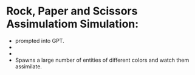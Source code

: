 # Rock, Paper and Scissors Assimulatiom Simulation:
- prompted into GPT.
-
-
- Spawns a large number of entities of different colors and watch them assimilate.